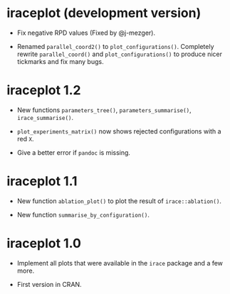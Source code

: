 # iraceplot (development version)

 * Fix negative RPD values (Fixed by @j-mezger).

 * Renamed `parallel_coord2()` to `plot_configurations()`. Completely rewrite `parallel_coord()` and `plot_configurations()` to produce nicer tickmarks and fix many bugs.
 

# iraceplot 1.2
 
 * New functions `parameters_tree()`, `parameters_summarise()`, `irace_summarise()`.

 * `plot_experiments_matrix()` now shows rejected configurations with a red `X`.

 * Give a better error if `pandoc` is missing.
 
# iraceplot 1.1

 * New function `ablation_plot()` to plot the result of `irace::ablation()`.

 * New function `summarise_by_configuration()`.
 
 
# iraceplot 1.0

 * Implement all plots that were available in the `irace` package and a few
   more.
   
 * First version in CRAN.
 






